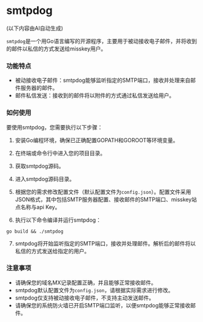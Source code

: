 # smtpdog

(以下内容由AI自动生成)

`smtpdog`是一个用Go语言编写的开源程序，主要用于被动接收电子邮件，并将收到的邮件以私信的方式发送给misskey用户。

### 功能特点

* 被动接收电子邮件：smtpdog能够监听指定的SMTP端口，接收并处理来自邮件服务器的邮件。
* 邮件私信发送：接收到的邮件将以附件的方式通过私信发送给用户。

### 如何使用

要使用smtpdog，您需要执行以下步骤：

1. 安装Go编程环境，确保已正确配置GOPATH和GOROOT等环境变量。

2. 在终端或命令行中进入您的项目目录。

3. 获取smtpdog源码。

4. 进入smtpdog源码目录。

5. 根据您的需求修改配置文件（默认配置文件为`config.json`）。配置文件采用JSON格式，其中包括SMTP服务器配置、接收邮件的SMTP端口、misskey站点名称与api Key。

6. 执行以下命令编译并运行smtpdog：


```shell
go build && ./smtpdog
```

7. smtpdog将开始监听指定的SMTP端口，接收并处理邮件。解析后的邮件将以私信的方式发送给指定的用户。

### 注意事项

* 请确保您的域名MX记录配置正确，并且能够正常接收邮件。
* smtpdog默认配置文件为`config.json`，请根据实际需求进行修改。
* smtpdog仅支持被动接收电子邮件，不支持主动发送邮件。
* 请确保您的系统防火墙已开启SMTP端口监听，以便smtpdog能够正常接收邮件。


